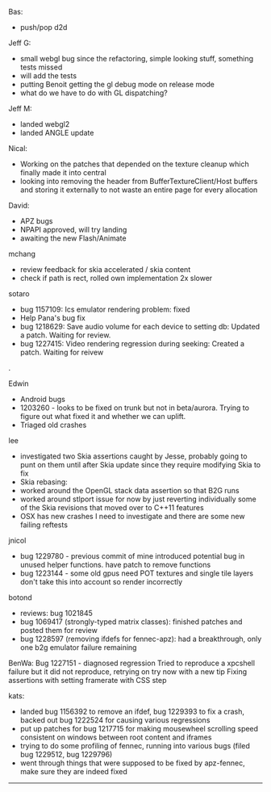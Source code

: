 Bas:
* push/pop d2d



Jeff G:
* small webgl bug since the refactoring, simple looking stuff, something tests missed
* will add the tests
* putting Benoit getting the gl debug mode on release mode
* what do we have to do with GL dispatching?



Jeff M:
* landed webgl2
* landed ANGLE update



Nical:
* Working on the patches that depended on the texture cleanup which finally made it into central
* looking into removing the header from BufferTextureClient/Host buffers and storing it externally to not waste an entire page for every allocation



David:
* APZ bugs
* NPAPI approved, will try landing
* awaiting the new Flash/Animate



mchang
* review feedback for skia accelerated / skia content
* check if path is rect, rolled own implementation 2x slower



sotaro
* bug 1157109: Ics emulator rendering problem: fixed
* Help Pana's bug fix
* bug 1218629: Save audio volume for each device to setting db: Updated a patch. Waiting for review.
* bug 1227415: Video rendering regression during seeking: Created a patch. Waiting for reivew

.


Edwin
* Android bugs
* 1203260 - looks to be fixed on trunk but not in beta/aurora. Trying to figure out what fixed it and whether we can uplift.
* Triaged old crashes



lee
* investigated two Skia assertions caught by Jesse, probably going to punt on them until after Skia update since they require modifying Skia to fix
* Skia rebasing:
* worked around the OpenGL stack data assertion so that B2G runs
* worked around stlport issue for now by just reverting individually some of the Skia revisions that moved over to C++11 features
* OSX has new crashes I need to investigate and there are some new failing reftests



jnicol
* bug 1229780 - previous commit of mine introduced potential bug in unused helper functions. have patch to remove functions
* bug 1223144 - some old gpus need POT textures and single tile layers don't take this into account so render incorrectly



botond
  - reviews: bug 1021845
  - bug 1069417 (strongly-typed matrix classes): finished patches and posted them for review
  - bug 1228597 (removing ifdefs for fennec-apz): had a breakthrough, only one b2g emulator failure remaining



BenWa:
        Bug 1227151 - diagnosed regression
        Tried to reproduce a xpcshell failure but it did not reproduce, retrying on try now with a new tip 
        Fixing assertions with setting framerate with CSS step



kats:
* landed bug 1156392 to remove an ifdef, bug 1229393 to fix a crash, backed out bug 1222524 for causing various regressions
* put up patches for bug 1217715 for making mousewheel scrolling speed consistent on windows between root content and iframes
* trying to do some profiling of fennec, running into various bugs (filed bug 1229512, bug 1229796)
* went through things that were supposed to be fixed by apz-fennec, make sure they are indeed fixed

________________



